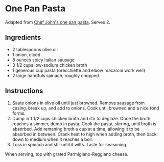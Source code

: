 # One Pan Pasta

Adapted from [Chef John's one pan pasta](http://foodwishes.blogspot.com/2014/08/one-pan-orecchiette-with-sausage-and.html). Serves 2.

## Ingredients

- 2 tablespoons olive oil
- 1 onion, diced
- 8 ounces spicy Italian sausage
- 3 1/2 cups low-sodium chicken broth
- 1 generous cup pasta (orecchiette and elbow macaroni work well)
- 2 large handfuls spinach, roughly chopped

## Instructions

1. Saute onions in olive oil until just browned. Remove sausage from casing, break up, and add to onions. Cook until browned and a nice fond forms.
2. Dump in 1 1/2 cups chicken broth and stir to deglaze. Once the broth reaches a simmer, dump in pasta. Cook the pasta, stirring, until broth is absorbed. Add remaning broth a cup at a time, allowing it to be absorbed in between. Crank heat to high when adding broth, then back down to medium when it reaches a boil.
3. Toss in spinach and stir until it wilts. Taste for seasoning.

When serving, top with grated Parmigiano-Reggiano cheese.
